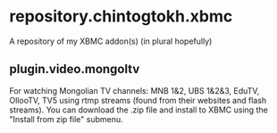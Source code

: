 repository.chintogtokh.xbmc
===========================

A repository of my XBMC addon(s) (in plural hopefully)

## plugin.video.mongoltv

For watching Mongolian TV channels: MNB 1&2, UBS 1&2&3, EduTV, OllooTV, TV5 using rtmp streams (found from their websites and flash streams). You can download the .zip file and install to XBMC using the "Install from zip file" submenu.
